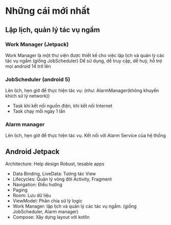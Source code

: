 # Những cái mới nhất

## Lập lịch, quản lý tác vụ ngầm

### Work Manager (Jetpack)

Work Manager là một thư viện được thiết kế cho việc lập lịch và quản lý các tác vụ ngầm (giống JobScheduler)
Dể sử dụng, dể truy cập, dể huỷ, hỗ trợ mọi android 14 trở lên

### JobScheduler (android 5)

Lên lịch, hẹn giờ để thực hiện tác vụ: (như: AlarmManager(không khuyến khích sử lý network))
- Task khi kết nối nguồn điện, khi kết nối Internet
- Task chạy mỗi ngày 1 lần

### Alarm manager

Lên lịch, hẹn giờ để thực hiện tác vụ. Kết nối với Alarm Service của hệ thống

## Android Jetpack

Architecture: Help design Robust, tesable apps
- Data Binding, LiveData: Tương tác View
- Lifecycles: Quản lý vòng đời Activity, Fragment
- Navigation: Điều hướng
- Paging
- Room: Lưu dữ liệu
- ViewModel: Phân chia sử lý logic
- Work Manager: lập lịch và quản lý các tác vụ ngầm.
(giống JobScheduler, Alarm manager)
- Compose: Xây dựng layout với kotlin

